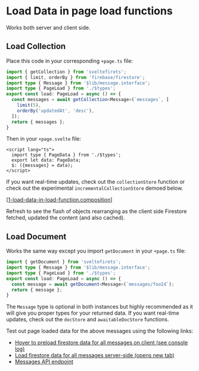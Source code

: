 # Load Data in page load functions

Works both server and client side.

## Load Collection

Place this code in your corresponding `+page.ts` file:

```ts
import { getCollection } from 'sveltefirets';
import { limit, orderBy } from 'firebase/firestore';
import type { Message } from '$lib/message.interface';
import type { PageLoad } from './$types';
export const load: PageLoad = async () => {
  const messages = await getCollection<Message>(`messages`, [
    limit(5),
    orderBy('updatedAt', 'desc'),
  ]);
  return { messages };
}
```

Then in your `+page.svelte` file:

```svelte
<script lang="ts">
  import type { PageData } from './$types';
  export let data: PageData;
  $: ({messages} = data);
</script>
```

 If you want real-time updates, check out the `collectionStore` function or check out the experimental `incrementalCollectionStore` demoed below.

[[1-load-data-in-load-function.composition]]

Refresh to see the flash of objects rearranging as the client side Firestore fetched, updated the content (and also cached).

## Load Document

Works the same way except you import `getDocument` in your `+page.ts` file:

```ts
import { getDocument } from 'sveltefirets';
import type { Message } from '$lib/message.interface';
import type { PageLoad } from './$types';
export const load: PageLoad = async () => {
  const message = await getDocument<Message>(`messages/fooId`);
  return { message };
}
```

The `Message` type is optional in both instances but highly recommended as it will give you proper types for your returned data.  If you want real-time updates, check out the `docStore` and `awaitableDocStore` functions.

Test out page loaded data for the above messages using the following links:

- <a href="/demo/messages">Hover to preload firestore data for all messages on client (see console log)</a>
- <a href="/demo/messages" target="_blank">Load firestore data for all messages server-side (opens new tab)</a>
- <a href="/demo/api/messages" target="_blank">Messages API endpoint</a>



[//begin]: # "Autogenerated link references for markdown compatibility"
[1-load-data-in-load-function.composition]: 1-load-data-in-load-function.composition "1-load-data-in-load-function"
[//end]: # "Autogenerated link references"
